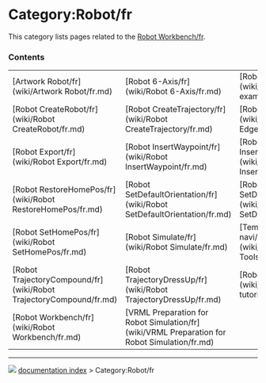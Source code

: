 # Category:Robot/fr
This category lists pages related to the [Robot Workbench/fr](Robot_Workbench/fr.md).

### Contents

|     |     |     |
| --- | --- | --- |
| [Artwork Robot/fr](wiki/Artwork Robot/fr.md) | [Robot 6-Axis/fr](wiki/Robot 6-Axis/fr.md) | [Robot API example/fr](wiki/Robot API example/fr.md) |
| [Robot CreateRobot/fr](wiki/Robot CreateRobot/fr.md) | [Robot CreateTrajectory/fr](wiki/Robot CreateTrajectory/fr.md) | [Robot Edge2Trac/fr](wiki/Robot Edge2Trac/fr.md) |
| [Robot Export/fr](wiki/Robot Export/fr.md) | [Robot InsertWaypoint/fr](wiki/Robot InsertWaypoint/fr.md) | [Robot InsertWaypointPre/fr](wiki/Robot InsertWaypointPre/fr.md) |
| [Robot RestoreHomePos/fr](wiki/Robot RestoreHomePos/fr.md) | [Robot SetDefaultOrientation/fr](wiki/Robot SetDefaultOrientation/fr.md) | [Robot SetDefaultValues/fr](wiki/Robot SetDefaultValues/fr.md) |
| [Robot SetHomePos/fr](wiki/Robot SetHomePos/fr.md) | [Robot Simulate/fr](wiki/Robot Simulate/fr.md) | [Template:Robot Tools navi/fr](wiki/Template_Robot Tools navi/fr.md) |
| [Robot TrajectoryCompound/fr](wiki/Robot TrajectoryCompound/fr.md) | [Robot TrajectoryDressUp/fr](wiki/Robot TrajectoryDressUp/fr.md) | [Robot tutorial/fr](wiki/Robot tutorial/fr.md) |
| [Robot Workbench/fr](wiki/Robot Workbench/fr.md) | [VRML Preparation for Robot Simulation/fr](wiki/VRML Preparation for Robot Simulation/fr.md) |



---
![](images/Right_arrow.png) [documentation index](../README.md) > Category:Robot/fr
